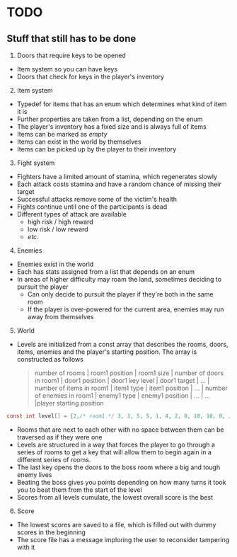 # TODO
## Stuff that still has to be done

1. Doors that require keys to be opened
  - Item system so you can have keys
  - Doors that check for keys in the player's inventory
2. Item system
  - Typedef for items that has an enum which determines what kind of item it is
  - Further properties are taken from a list, depending on the enum
  - The player's inventory has a fixed size and is always full of items
  - Items can be marked as *empty*
  - Items can exist in the world by themselves
  - Items can be picked up by the player to their inventory
3. Fight system
  - Fighters have a limited amount of stamina, which regenerates slowly
  - Each attack costs stamina and have a random chance of missing their target
  - Successful attacks remove some of the victim's health
  - Fights continue until one of the participants is dead
  - Different types of attack are available
    - high risk / high reward
    - low risk / low reward
    - *etc.*
4. Enemies
  - Enemies exist in the world
  - Each has stats assigned from a list that depends on an enum
  - In areas of higher difficulty may roam the land, sometimes deciding to pursuit the player
    - Can only decide to pursuit the player if they're both in the same room
    - If the player is over-powered for the current area, enemies may run away from themselves
5. World
  - Levels are initialized from a const array that describes the rooms, doors, items, enemies and the player's starting position. The array is constructed as follows
    > number of rooms | room1 position | room1 size | number of doors in room1 | door1 position | door1 key level | door1 target | ... | number of items in room1 | item1 type | item1 position | ... | number of enemies in room1 | enemy1 type | enemy1 position | ... | ... |player starting position
  ```c
  const int level[] = {2,/* room1 */ 3, 3, 5, 5, 1, 4, 2, 0, 10, 10, 0, /* no items */, 0, /* no enemies */, /* room2 */ 9, 9, 5, 5, 1, 0, 0, 0, 7, 5, 0, /* no items */, 0, /* no enemies */, 4, 4 };
  ```
  - Rooms that are next to each other with no space between them can be traversed as if they were one
  - Levels are structured in a way that forces the player to go through a series of rooms to get a key that will allow them to begin again in a different series of rooms.
  - The last key opens the doors to the boss room where a big and tough enemy lives
  - Beating the boss gives you points depending on how many turns it took you to beat them from the start of the level
  - Scores from all levels cumulate, the lowest overall score is the best
6. Score
  - The lowest scores are saved to a file, which is filled out with dummy scores in the beginning
  - The score file has a message imploring the user to reconsider tampering with it